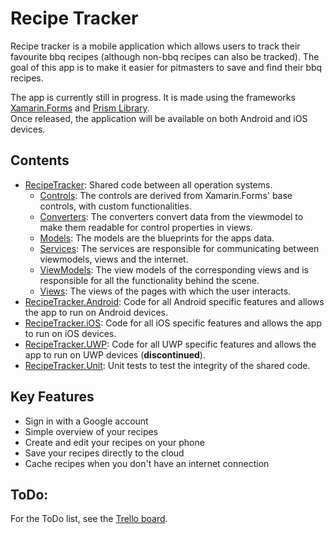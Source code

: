 # Recipe Tracker
Recipe tracker is a mobile application which allows users to track their favourite bbq recipes (although non-bbq recipes can also be tracked).
The goal of this app is to make it easier for pitmasters to save and find their bbq recipes.

The app is currently still in progress. It is made using the frameworks [Xamarin.Forms](https://dotnet.microsoft.com/apps/xamarin/xamarin-forms) and [Prism Library](https://prismlibrary.com/docs/xamarin-forms/Getting-Started.html).  
Once released, the application will be available on both Android and iOS devices.

## Contents
* [RecipeTracker](/RecipeTracker/RecipeTracker): Shared code between all operation systems.
  - [Controls](/RecipeTracker/RecipeTracker/Controls): The controls are derived from Xamarin.Forms' base controls, with custom functionalities.
  - [Converters](/RecipeTracker/RecipeTracker/Converters): The converters convert data from the viewmodel to make them readable for control properties in views.
  - [Models](/RecipeTracker/RecipeTracker/Models): The models are the blueprints for the apps data.
  - [Services](/RecipeTracker/RecipeTracker/Services): The services are responsible for communicating between viewmodels, views and the internet.
  - [ViewModels](/RecipeTracker/RecipeTracker/ViewModels): The view models of the corresponding views and is responsible for all the functionality behind the scene. 
  - [Views](/RecipeTracker/RecipeTracker/Views): The views of the pages with which the user interacts.
* [RecipeTracker.Android](/RecipeTracker/Recipetracker.Android): Code for all Android specific features and allows the app to run on Android devices.
* [RecipeTracker.iOS](/RecipeTracker/Recipetracker.iOS): Code for all iOS specific features and allows the app to run on iOS devices.
* [RecipeTracker.UWP](/RecipeTracker/Recipetracker.UWP): Code for all UWP specific features and allows the app to run on UWP devices (**discontinued**).
* [RecipeTracker.Unit](/RecipeTracker/Recipetracker.Unit): Unit tests to test the integrity of the shared code.

## Key Features
* Sign in with a Google account
* Simple overview of your recipes
* Create and edit your recipes on your phone
* Save your recipes directly to the cloud
* Cache recipes when you don't have an internet connection

## ToDo:
For the ToDo list, see the [Trello board](https://trello.com/b/xGHzrPzV/todo).